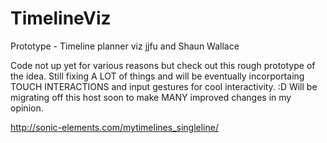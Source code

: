 TimelineViz
===========

Prototype - Timeline planner viz
jjfu and Shaun Wallace 

Code not up yet for various reasons but check out this rough prototype of the idea. Still fixing A LOT of things and 
will be eventually incorportaing TOUCH INTERACTIONS and input gestures for cool interactivity. :D Will be migrating off this host 
soon to make MANY improved changes in my opinion.

http://sonic-elements.com/mytimelines_singleline/
